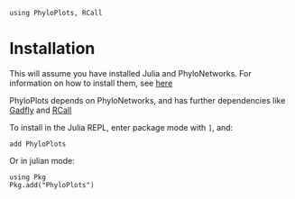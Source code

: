 ```@setup installation
using PhyloPlots, RCall
```

# Installation

This will assume you have installed Julia and PhyloNetworks. For information on how to 
install them, see
[here](https://crsl4.github.io/PhyloNetworks.jl/dev/man/installation/#Installation)

PhyloPlots depends on PhyloNetworks, and has further dependencies
like [Gadfly](http://gadflyjl.org/stable/) and
[RCall](https://github.com/JuliaInterop/RCall.jl)

To install in the Julia REPL, enter package mode with `]`, and:

```
add PhyloPlots
```
Or in julian mode:

```@repl installation
using Pkg
Pkg.add("PhyloPlots")
```
